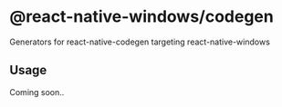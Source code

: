 # @react-native-windows/codegen

Generators for react-native-codegen targeting react-native-windows

## Usage

Coming soon..
